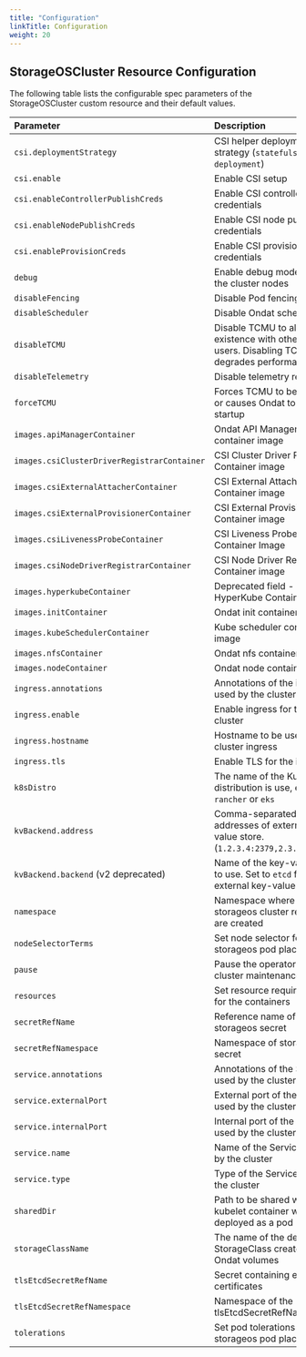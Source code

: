 ```yaml
---
title: "Configuration"
linkTitle: Configuration
weight: 20
---
```


## StorageOSCluster Resource Configuration

The following table lists the configurable spec parameters of the StorageOSCluster custom resource and their default values.

| Parameter                                   | Description                                                                                    | Default
| :----------                                 | :-----------                                                                                   | :-------
| `csi.deploymentStrategy`                    | CSI helper deployment strategy (`statefulset` or `deployment`)                                 | `statefulset`
| `csi.enable`                                | Enable CSI setup                                                                               | `false`
| `csi.enableControllerPublishCreds`          | Enable CSI controller publish credentials                                                      | `false`
| `csi.enableNodePublishCreds`                | Enable CSI node publish credentials                                                            | `false`
| `csi.enableProvisionCreds`                  | Enable CSI provision credentials                                                               | `false`
| `debug`                                     | Enable debug mode for all the cluster nodes                                                    | `false`
| `disableFencing`                            | Disable Pod fencing                                                                            | `false`
| `disableScheduler`                          | Disable Ondat scheduler                                                                    | `false`
| `disableTCMU`                               | Disable TCMU to allow co-existence with other TCMU users. Disabling TCMU degrades performance  | `false`
| `disableTelemetry`                          | Disable telemetry reports                                                                      | `false`
| `forceTCMU`                                 | Forces TCMU to be enabled or causes Ondat to abort startup                                 | `false`
| `images.apiManagerContainer`                | Ondat API Manager container image                                                          | `storageos/api-manager:v1.0.0`
| `images.csiClusterDriverRegistrarContainer` | CSI Cluster Driver Registrar Container image                                                   | `quay.io/k8scsi/csi-cluster-driver-registrar:v1.0.1`
| `images.csiExternalAttacherContainer`       | CSI External Attacher Container image                                                          | `quay.io/k8scsi/csi-attacher:v1.0.1`
| `images.csiExternalProvisionerContainer`    | CSI External Provisioner Container image                                                       | `storageos/csi-provisioner:v1.0.1`
| `ìmages.csiLivenessProbeContainer`          | CSI Liveness Probe Container Image                                                             | `quay.io/k8scsi/livenessprobe:v1.0.1`
| `images.csiNodeDriverRegistrarContainer`    | CSI Node Driver Registrar Container image                                                      | `quay.io/k8scsi/csi-node-driver-registrar:v1.0.1`
| `images.hyperkubeContainer`                 | Deprecated field - HyperKube Container image                                                   | Default dependent on Scheduler version
| `images.initContainer`                      | Ondat init container image                                                                 | `storageos/init:2.1.0`
| `images.kubeSchedulerContainer`             | Kube scheduler container image                                                                 | Default dependent on Scheduler version
| `images.nfsContainer`                       | Ondat nfs container image                                                                  | `storageos/nfs:1.0.0`
| `images.nodeContainer`                      | Ondat node container image                                                                 | `storageos/node:v2.5.0`
| `ingress.annotations`                       | Annotations of the ingress used by the cluster                                                 |
| `ingress.enable`                            | Enable ingress for the cluster                                                                 | `false`
| `ingress.hostname`                          | Hostname to be used in cluster ingress                                                         | `storageos.local`
| `ingress.tls`                               | Enable TLS for the ingress                                                                     | `false`
| `k8sDistro`                                 | The name of the Kubernetes distribution is use, e.g. `rancher` or `eks`                        |
| `kvBackend.address`                         | Comma-separated list of addresses of external key-value store. (`1.2.3.4:2379,2.3.4.5:2379`)   |
| `kvBackend.backend` (v2 deprecated)         | Name of the key-value store to use. Set to `etcd` for external key-value store.                | `embedded`
| `namespace`                                 | Namespace where storageos cluster resources are created                                        | `kube-system`
| `nodeSelectorTerms`                         | Set node selector for storageos pod placement                                                  |
| `pause`                                     | Pause the operator for cluster maintenance                                                     | `false`
| `resources`                                 | Set resource requirements for the containers                                                   |
| `secretRefName`                             | Reference name of storageos secret                                                             |
| `secretRefNamespace`                        | Namespace of storageos secret                                                                  |
| `service.annotations`                       | Annotations of the Service used by the cluster                                                 |
| `service.externalPort`                      | External port of the Service used by the cluster                                               | `5705`
| `service.internalPort`                      | Internal port of the Service used by the cluster                                               | `5705`
| `service.name`                              | Name of the Service used by the cluster                                                        | `storageos`
| `service.type`                              | Type of the Service used by the cluster                                                        | `ClusterIP`
| `sharedDir`                                 | Path to be shared with kubelet container when deployed as a pod                                | `/var/lib/kubelet/plugins/kubernetes.io~storageos`
| `storageClassName`                          | The name of the default StorageClass created for Ondat volumes                             | `storageos`
| `tlsEtcdSecretRefName`                      | Secret containing etcd client certificates                                                     |
| `tlsEtcdSecretRefNamespace`                 | Namespace of the tlsEtcdSecretRefName                                                          |
| `tolerations`                               | Set pod tolerations for storageos pod placement                                                |
